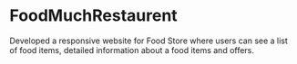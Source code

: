 # FoodMuchRestaurent
Developed a responsive website for Food Store where users can see a list of food items, detailed information about a food items and offers.
